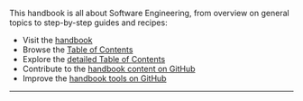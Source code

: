 This handbook is all about Software Engineering, from overview on 
general topics to step-by-step guides and recipes:

- Visit the [handbook](/Handbook)
- Browse the [Table of Contents](about/TOC_HIGH_LEVEL.md)
- Explore the [detailed Table of Contents](about/TOC.md)
- Contribute to the [handbook content on GitHub][1]
- Improve the [handbook tools on GitHub][2]

---

[1]: https://github.com/uribench/software-engineering-handbook
[2]: https://github.com/uribench/software-engineering-handbook-tools
